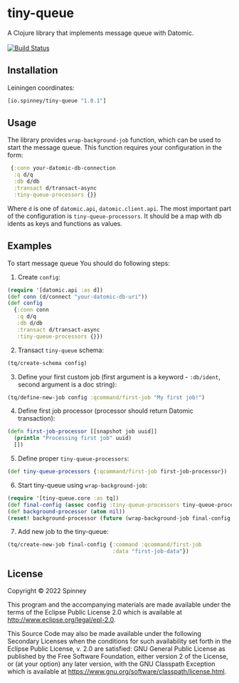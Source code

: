# tiny-queue 
A Clojure library that implements message queue with Datomic. <br> <br>
[![Build Status](https://app.travis-ci.com/spinneyio/tiny-queue.svg?branch=master)](https://app.travis-ci.com/spinneyio/tiny-queue)
## Installation

Leiningen coordinates:
```clojure
[io.spinney/tiny-queue "1.0.1"]
```

## Usage

The library provides `wrap-background-job` function, which can be used to start the message queue. 
This function requires your configuration in the form:
```clojure 
 {:conn your-datomic-db-connection
  :q d/q
  :db d/db
  :transact d/transact-async
  :tiny-queue-processors {}}
```
Where `d` is one of `datomic.api`, `datomic.client.api`. The most important part of the configuration is `tiny-queue-processors`.
It should be a map with db idents as keys and functions as values.

## Examples

To start message queue You should do following steps:
1. Create `config`:
```clojure 
(require '[datomic.api :as d])
(def conn (d/connect "your-datomic-db-uri"))
(def config 
  {:conn conn
   :q d/q
   :db d/db
   :transact d/transact-async
   :tiny-queue-processors {}})
```
2. Transact `tiny-queue` schema:
```clojure
(tq/create-schema config)
```
3. Define your first custom job (first argument is a keyword - `:db/ident`, second argument is a doc string):
```clojure
(tq/define-new-job config :qcommand/first-job "My first job!")
```
4. Define first job processor (processor should return Datomic transaction):
```clojure
(defn first-job-processor [[snapshot job uuid]]
  (println "Processing first job" uuid)
  [])
```
5. Define proper `tiny-queue-processors`:
```clojure
(def tiny-queue-processors {:qcommand/first-job first-job-processor})
```
6. Start tiny-queue using `wrap-background-job`:
```clojure
(require '[tiny-queue.core :as tq])
(def final-config (assoc config :tiny-queue-processors tiny-queue-processors))
(def background-processor (atom nil))
(reset! background-processor (future (wrap-background-job final-config 0)))
```
7. Add new job to the tiny-queue:
```clojure
(tq/create-new-job final-config {:command :qcommand/first-job
                                 :data "first-job-data"})
```


## License

Copyright © 2022 Spinney

This program and the accompanying materials are made available under the
terms of the Eclipse Public License 2.0 which is available at
http://www.eclipse.org/legal/epl-2.0.

This Source Code may also be made available under the following Secondary
Licenses when the conditions for such availability set forth in the Eclipse
Public License, v. 2.0 are satisfied: GNU General Public License as published by
the Free Software Foundation, either version 2 of the License, or (at your
option) any later version, with the GNU Classpath Exception which is available
at https://www.gnu.org/software/classpath/license.html.

